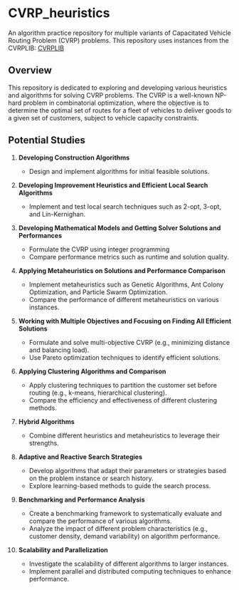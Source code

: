 # CVRP_heuristics

An algorithm practice repository for multiple variants of Capacitated Vehicle Routing Problem (CVRP) problems. This repository uses instances from the CVRPLIB: [CVRPLIB](http://vrp.atd-lab.inf.puc-rio.br/index.php/en/)

## Overview

This repository is dedicated to exploring and developing various heuristics and algorithms for solving CVRP problems. The CVRP is a well-known NP-hard problem in combinatorial optimization, where the objective is to determine the optimal set of routes for a fleet of vehicles to deliver goods to a given set of customers, subject to vehicle capacity constraints.

## Potential Studies

1. **Developing Construction Algorithms**
   - Design and implement algorithms for initial feasible solutions.

2. **Developing Improvement Heuristics and Efficient Local Search Algorithms**
   - Implement and test local search techniques such as 2-opt, 3-opt, and Lin-Kernighan.

3. **Developing Mathematical Models and Getting Solver Solutions and Performances**
   - Formulate the CVRP using integer programming
   - Compare performance metrics such as runtime and solution quality.

4. **Applying Metaheuristics on Solutions and Performance Comparison**
   - Implement metaheuristics such as Genetic Algorithms, Ant Colony Optimization, and Particle Swarm Optimization.
   - Compare the performance of different metaheuristics on various instances.

5. **Working with Multiple Objectives and Focusing on Finding All Efficient Solutions**
   - Formulate and solve multi-objective CVRP (e.g., minimizing distance and balancing load).
   - Use Pareto optimization techniques to identify efficient solutions.

6. **Applying Clustering Algorithms and Comparison**
   - Apply clustering techniques to partition the customer set before routing (e.g., k-means, hierarchical clustering).
   - Compare the efficiency and effectiveness of different clustering methods.

7. **Hybrid Algorithms**
   - Combine different heuristics and metaheuristics to leverage their strengths.
     
8. **Adaptive and Reactive Search Strategies**
   - Develop algorithms that adapt their parameters or strategies based on the problem instance or search history.
   - Explore learning-based methods to guide the search process.

9. **Benchmarking and Performance Analysis**
   - Create a benchmarking framework to systematically evaluate and compare the performance of various algorithms.
   - Analyze the impact of different problem characteristics (e.g., customer density, demand variability) on algorithm performance.

10. **Scalability and Parallelization**
    - Investigate the scalability of different algorithms to larger instances.
    - Implement parallel and distributed computing techniques to enhance performance.


